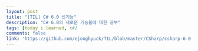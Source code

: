 ```yaml
---
layout: post
title: "[TIL] C# 6.0 신기능"
description: "C# 6.0의 새로운 기능들에 대한 공부"
tags: [today i learned, c#]
comments: false
link: 'https://github.com/ejonghyuck/TIL/blob/master/CSharp/csharp-6-0-new-features.md'
---
```

